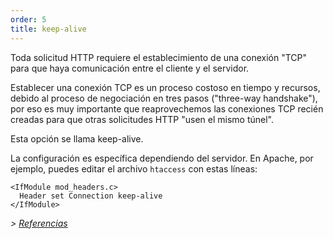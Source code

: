 ```yaml
---
order: 5
title: keep-alive
---
```


Toda solicitud HTTP requiere el establecimiento de una conexión "TCP" para que haya comunicación entre el cliente y el servidor.

Establecer una conexión TCP es un proceso costoso en tiempo y recursos, debido al proceso de negociación en tres pasos ("three-way handshake"), por eso es muy importante que reaprovechemos las conexiones TCP recién creadas para que otras solicitudes HTTP "usen el mismo túnel".

Esta opción se llama keep-alive.

La configuración es específica dependiendo del servidor. En Apache, por ejemplo, puedes editar el archivo `htaccess` con estas líneas:

```
<IfModule mod_headers.c>
  Header set Connection keep-alive
</IfModule>
```

*> [Referencias](https://github.com/cleberdantas/browser-diet/wiki/References#wiki-keep-alive)*
